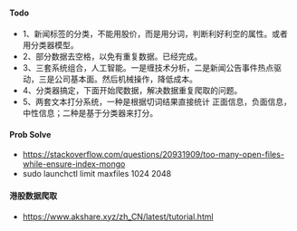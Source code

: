 #### Todo
*   1、新闻标签的分类，不能用股价，而是用分词，判断利好利空的属性。或者用分类器模型。
*   2、部分数据去空格，以免有重复数据。已经完成。
*   3、三套系统组合，人工智能。一是缠技术分析，二是新闻公告事件热点驱动，三是公司基本面。然后机械操作，降低成本。
*   4、分类器搞定，下面开始爬数据，解决数据重复爬取的问题。
*   5、两套文本打分系统，一种是根据切词结果直接统计 正面信息，负面信息，中性信息；二种是基于分类器来打分。

#### Prob Solve
*   https://stackoverflow.com/questions/20931909/too-many-open-files-while-ensure-index-mongo
*   sudo launchctl limit maxfiles 1024 2048

#### 港股数据爬取
*   https://www.akshare.xyz/zh_CN/latest/tutorial.html